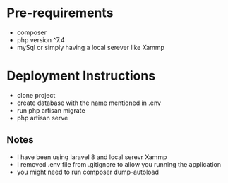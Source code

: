 
# Pre-requirements
- composer
- php version ^7.4
- mySql or simply having a local serever like Xammp 

# Deployment Instructions
- clone project
- create database with the name mentioned in .env
- run php artisan migrate
- php artisan serve 

## Notes
- I have been using laravel 8 and local serevr Xammp
- I removed .env file from .gitignore to allow you running the application
- you might need to run composer dump-autoload 
